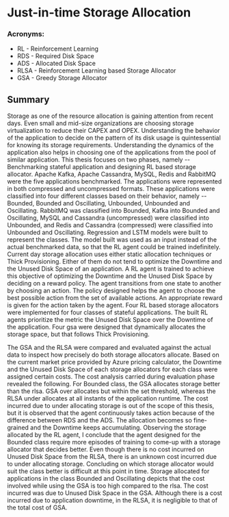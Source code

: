 # Just-in-time Storage Allocation
### Acronyms: 
<ul>
        <li> RL - Reinforcement Learning </li>
        <li> RDS - Required Disk Space </li>
        <li> ADS - Allocated Disk Space </li>
        <li> RLSA - Reinforcement Learning based Storage Allocator </li>
        <li> GSA - Greedy Storage Allocator </li>
</ul>
        
## Summary
Storage as one of the resource allocation is gaining attention from recent days. Even small and mid-size organizations are choosing storage virtualization to reduce their CAPEX and OPEX. Understanding the behavior of the application to decide on the pattern of its disk usage is quintessential for knowing its storage requirements. Understanding the dynamics of the application also helps in choosing one of the applications from the pool of similar application. This thesis focuses on two phases, namely -- Benchmarking stateful application and designing RL based storage allocator. Apache Kafka, Apache Cassandra, MySQL, Redis and RabbitMQ were the five applications benchmarked. The applications were represented in both compressed and uncompressed formats. These applications were classified into four different classes based on their behavior, namely -- Bounded, Bounded and Oscillating, Unbounded, Unbounded and Oscillating. RabbitMQ was classified into Bounded, Kafka into Bounded and Oscillating, MySQL and Cassandra (uncompressed) were classified into Unbounded, and Redis and Cassandra (compressed) were classified into Unbounded and Oscillating. Regression and LSTM models were built to represent the classes. The model built was used as an input instead of the actual benchmarked data, so that the RL agent could be trained indefinitely. Current day storage allocation uses either static allocation techniques or Thick Provisioning. Either of them do not tend to optimize the Downtime and the Unused Disk Space of an application. A RL agent is trained to achieve this objective of optimizing the Downtime and the Unused Disk Space by deciding on a reward policy. The agent transitions from one state to another by choosing an action. The policy designed helps the agent to choose the best possible action from the set of available actions. An appropriate reward is given for the action taken by the agent. Four RL based storage allocators were implemented for four classes of stateful applications. The built RL agents prioritize the metric the Unused Disk Space over the Downtime of the application. Four gsa were designed that dynamically allocates the storage space, but that follows Thick Provisioning.

The GSA and the RLSA were compared and evaluated against the actual data to inspect how precisely do both storage allocators allocate. Based on the current market price provided by Azure pricing calculator, the Downtime and the Unused Disk Space of each storage allocators for each class were assigned certain costs. The cost analysis carried during evaluation phase revealed the following. For Bounded class, the GSA allocates storage better than the rlsa. GSA over allocates but within the set threshold, whereas the RLSA under allocates at all instants of the application runtime. The cost incurred due to under allocating storage is out of the scope of this thesis, but it is observed that the agent continuously takes action because of the difference between RDS and the ADS. The allocation becomes so fine-grained and the Downtime keeps accumulating. Observing the storage allocated by the RL agent, I conclude that the agent designed for the Bounded class require more episodes of training to come-up with a storage allocator that decides better. Even though there is no cost incurred on Unused Disk Space from the RLSA, there is an unknown cost incurred due to under allocating storage. Concluding on which storage allocator would suit the class better is difficult at this point in time. Storage allocated for applications in the class Bounded and Oscillating depicts that the cost involved while using the GSA is too high compared to the rlsa. The cost incurred was due to Unused Disk Space in the GSA. Although there is a cost incurred due to application downtime, in the RLSA, it is negligible to that of the total cost of GSA. 
